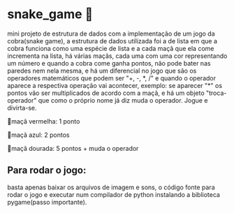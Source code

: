 <h1>snake_game 🐍</h2>
mini projeto de estrutura de dados com a implementação de um jogo da cobra(snake game),
a estrutura de dados utilizada foi a de lista em que a cobra funciona como uma espécie
de lista e a cada maçã que ela come incrementa na lista, há várias maçãs, cada uma com uma
cor representando um número e quando a cobra come ganha pontos,  não pode bater nas paredes 
nem nela mesma, e há um diferencial no jogo que são os operadores matemáticos que podem ser
"+, -, *, /" e quando o operador aparece a respectiva operação vai acontecer, exemplo: se
aparecer "*" os pontos vão ser multiplicados de acordo com a maçã, e há um objeto "troca-operador"
que como o próprio nome já diz muda o operador. Jogue e divirta-se.
<p>💓maçã vermelha: 1 ponto</p>
<p>💙maçã azul: 2 pontos</p>
<p>💛maçã dourada: 5 pontos + muda o operador</p>

<h2>Para rodar o jogo:</h2>
basta apenas baixar os arquivos de imagem e sons, o código fonte para rodar o jogo e executar
num compilador de python instalando a biblioteca pygame(passo importante).
